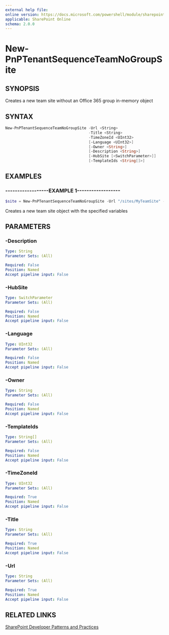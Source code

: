 ```yaml
---
external help file:
online version: https://docs.microsoft.com/powershell/module/sharepoint-pnp/new-pnptenantsequenceteamnogroupsite
applicable: SharePoint Online
schema: 2.0.0
---
```


# New-PnPTenantSequenceTeamNoGroupSite

## SYNOPSIS
Creates a new team site without an Office 365 group in-memory object

## SYNTAX 

```powershell
New-PnPTenantSequenceTeamNoGroupSite -Url <String>
                                     -Title <String>
                                     -TimeZoneId <UInt32>
                                     [-Language <UInt32>]
                                     [-Owner <String>]
                                     [-Description <String>]
                                     [-HubSite [<SwitchParameter>]]
                                     [-TemplateIds <String[]>]
```

## EXAMPLES

### ------------------EXAMPLE 1------------------
```powershell
$site = New-PnPTenantSequenceTeamNoGroupSite -Url "/sites/MyTeamSite" -Title "My Team Site"
```

Creates a new team site object with the specified variables

## PARAMETERS

### -Description


```yaml
Type: String
Parameter Sets: (All)

Required: False
Position: Named
Accept pipeline input: False
```

### -HubSite


```yaml
Type: SwitchParameter
Parameter Sets: (All)

Required: False
Position: Named
Accept pipeline input: False
```

### -Language


```yaml
Type: UInt32
Parameter Sets: (All)

Required: False
Position: Named
Accept pipeline input: False
```

### -Owner


```yaml
Type: String
Parameter Sets: (All)

Required: False
Position: Named
Accept pipeline input: False
```

### -TemplateIds


```yaml
Type: String[]
Parameter Sets: (All)

Required: False
Position: Named
Accept pipeline input: False
```

### -TimeZoneId


```yaml
Type: UInt32
Parameter Sets: (All)

Required: True
Position: Named
Accept pipeline input: False
```

### -Title


```yaml
Type: String
Parameter Sets: (All)

Required: True
Position: Named
Accept pipeline input: False
```

### -Url


```yaml
Type: String
Parameter Sets: (All)

Required: True
Position: Named
Accept pipeline input: False
```

## RELATED LINKS

[SharePoint Developer Patterns and Practices](https://aka.ms/sppnp)